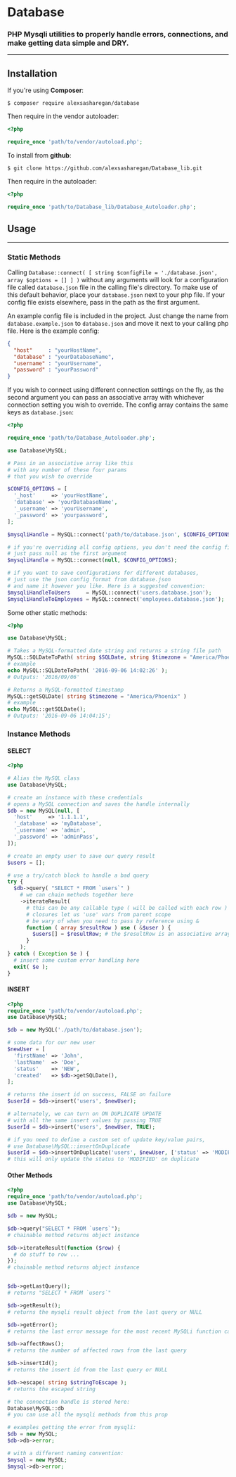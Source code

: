 # Database

### PHP Mysqli utilities to properly handle errors, connections, and make getting data simple and DRY.

- - - -


## Installation

If you're using **Composer**:

```shell
$ composer require alexsasharegan/database
```

Then require in the vendor autoloader:
```php
<?php

require_once 'path/to/vendor/autoload.php';
```

To install from **github**:

```shell
$ git clone https://github.com/alexsasharegan/Database_lib.git
```

Then require in the autoloader:

```php
<?php

require_once 'path/to/Database_lib/Database_Autoloader.php';
```

## Usage

- - - -

### Static Methods

Calling `Database::connect( [ string $configFile = './database.json', array $options = [] ] )` without any arguments will look for a configuration file called `database.json` file in the calling file's directory. To make use of this default behavior, place your `database.json` next to your php file. If your config file exists elsewhere, pass in the path as the first argument.

An example config file is included in the project. Just change the name from `database.example.json` to `database.json` and move it next to your calling php file. Here is the example config:

```json
{
  "host"     : "yourHostName",
  "database" : "yourDatabaseName",
  "username" : "yourUsername",
  "password" : "yourPassword"
}
```

If you wish to connect using different connection settings on the fly, as the second argument you can pass an associative array with whichever connection setting you wish to override. The config array contains the same keys as `database.json`:

```php
<?php

require_once 'path/to/Database_Autoloader.php';

use Database\MySQL;

# Pass in an associative array like this
# with any number of these four params
# that you wish to override

$CONFIG_OPTIONS = [
  '_host'     => 'yourHostName',
  'database' => 'yourDatabaseName',
  '_username' => 'yourUsername',
  '_password' => 'yourpassword',
];

$mysqliHandle = MySQL::connect('path/to/database.json', $CONFIG_OPTIONS);

# if you're overriding all config options, you don't need the config file
# just pass null as the first argument
$mysqliHandle = MySQL::connect(null, $CONFIG_OPTIONS);

# if you want to save configurations for different databases,
# just use the json config format from database.json
# and name it however you like. Here is a suggested convention:
$mysqliHandleToUsers     = MySQL::connect('users.database.json');
$mysqliHandleToEmployees = MySQL::connect('employees.database.json');
```

Some other static methods:

```php
<?php

use Database\MySQL;

# Takes a MySQL-formatted date string and returns a string file path
MySQL::SQLDateToPath( string $SQLDate, string $timezone = "America/Phoenix" )
# example
echo MySQL::SQLDateToPath( '2016-09-06 14:02:26' );
# Outputs: '2016/09/06'

# Returns a MySQL-formatted timestamp
MySQL::getSQLDate( string $timezone = "America/Phoenix" )
# example
echo MySQL::getSQLDate();
# Outputs: '2016-09-06 14:04:15';
```

### Instance Methods

#### SELECT

```php
<?php

# Alias the MySQL class
use Database\MySQL;

# create an instance with these credentials
# opens a MySQL connection and saves the handle internally
$db = new MySQL(null, [
  'host'     => '1.1.1.1',
  '_database' => 'myDatabase',
  '_username' => 'admin',
  '_password' => 'adminPass',
]);

# create an empty user to save our query result
$users = [];

# use a try/catch block to handle a bad query
try {
  $db->query( "SELECT * FROM `users`" )
    # we can chain methods together here
    ->iterateResult(
      # this can be any callable type ( will be called with each row )
      # closures let us 'use' vars from parent scope
      # be wary of when you need to pass by reference using &
      function ( array $resultRow ) use ( &$user ) {
        $users[] = $resultRow; # the $resultRow is an associative array
      }
    );
} catch ( Exception $e ) {
  # insert some custom error handling here
  exit( $e );
}
```

#### INSERT

```php
<?php
require_once 'path/to/vendor/autoload.php';
use Database\MySQL;

$db = new MySQL('./path/to/database.json');

# some data for our new user
$newUser = [
  'firstName' => 'John',
  'lastName'  => 'Doe',
  'status'    => 'NEW',
  'created'   => $db->getSQLDate(),
];

# returns the insert id on success, FALSE on failure
$userId = $db->insert('users', $newUser);

# alternately, we can turn on ON DUPLICATE UPDATE
# with all the same insert values by passing TRUE
$userId = $db->insert('users', $newUser, TRUE);

# if you need to define a custom set of update key/value pairs,
# use Database\MySQL::insertOnDuplicate
$userId = $db->insertOnDuplicate('users', $newUser, ['status' => 'MODIFIED']);
# this will only update the status to 'MODIFIED' on duplicate
```

#### Other Methods

```php
<?php
require_once 'path/to/vendor/autoload.php';
use Database\MySQL;

$db = new MySQL;

$db->query("SELECT * FROM `users`");
# chainable method returns object instance

$db->iterateResult(function ($row) {
  # do stuff to row ...
});
# chainable method returns object instance


$db->getLastQuery();
# returns "SELECT * FROM `users`"

$db->getResult();
# returns the mysqli result object from the last query or NULL

$db->getError();
# returns the last error message for the most recent MySQLi function call that can succeed or fail

$db->affectRows();
# returns the number of affected rows from the last query

$db->insertId();
# returns the insert id from the last query or NULL

$db->escape( string $stringToEscape );
# returns the escaped string

# the connection handle is stored here:
Database\MySQL::db
# you can use all the mysqli methods from this prop

# examples getting the error from mysqli:
$db = new MySQL;
$db->db->error;

# with a different naming convention:
$mysql = new MySQL;
$mysql->db->error;
```
